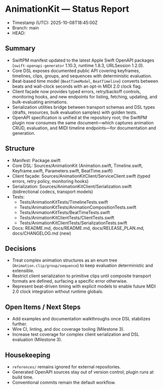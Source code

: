 # AnimationKit — Status Report

- Timestamp (UTC): 2025-10-08T18:45:00Z
- Branch: main
- HEAD: <pending>

## Summary
- SwiftPM manifest updated to the latest Apple Swift OpenAPI packages (`swift-openapi-generator` 1.10.3, runtime 1.8.3, URLSession 1.2.0).
- Core DSL exposes documented public API covering keyframes, timelines, clips, groups, and sequences with deterministic evaluation.
- Beat-based time model (`BeatTimeModel`, `BeatTimeline`) converts between beats and wall-clock seconds with an opt-in MIDI 2.0 clock flag.
- Client façade now provides typed errors, retry/backoff controls, monitoring hooks, and new endpoints for listing, fetching, updating, and bulk-evaluating animations.
- Serialization utilities bridge between transport schemas and DSL types (drafts, resources, bulk evaluation samples) with golden tests.
- OpenAPI specification is unified at the repository root; the SwiftPM plugin now consumes the same document—which captures animation CRUD, evaluation, and MIDI timeline endpoints—for documentation and generation.

## Structure
- Manifest: Package.swift
- Core DSL: Sources/AnimationKit (Animation.swift, Timeline.swift, Keyframe.swift, Parameters.swift, BeatTime.swift)
- Client façade: Sources/AnimationKitClient/ServiceClient.swift (typed errors, retry policy, monitoring hooks)
- Serialization: Sources/AnimationKitClient/Serialization.swift (bidirectional codecs, transport models)
- Tests:
  - Tests/AnimationKitTests/TimelineTests.swift
  - Tests/AnimationKitTests/AnimationCompositionTests.swift
  - Tests/AnimationKitTests/BeatTimeTests.swift
  - Tests/AnimationKitClientTests/ClientTests.swift
  - Tests/AnimationKitClientTests/SerializationTests.swift
- Docs: README.md, docs/README.md, docs/RELEASE_PLAN.md, docs/CHANGELOG.md (new)

## Decisions
- Treat complex animation structures as an enum tree (`Animation.clip/group/sequence`) to keep evaluation deterministic and extensible.
- Restrict client serialization to primitive clips until composite transport formats are defined, surfacing a specific error otherwise.
- Represent beat-driven timing with explicit models to enable future MIDI 2.0 clock integration without runtime globals.

## Open Items / Next Steps
- Add examples and documentation walkthroughs once DSL stabilizes further.
- Wire CI, linting, and doc coverage tooling (Milestone 3).
- Increase test coverage for complex client serialization and DSL evaluation (Milestone 3).

## Housekeeping
- `references/` remains ignored for external repositories.
- Generated OpenAPI sources stay out of version control; plugin runs at build time.
- Conventional commits remain the default workflow.
